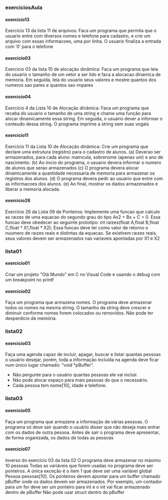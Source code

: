 ### exerciciosAula
#### exercicio13
Exercicio 13 da lista 11 de arquivos: Faca um programa que permita que o usuario entre com diversos nomes e telefone para cadastro, e crie um arquivo com essas informacoes, uma por linha. O usuario finaliza a entrada com ‘0’ para o telefone

#### exercicio03
Exercicio 03 da lista 10 de alocação dinâmica: Faca um programa que leia do usuario o tamanho de um vetor a ser lido e faca a alocacao dinamica de memoria. Em seguida, leia do usuario seus valores e mostre quantos dos numeros sao pares e quantos sao ımpares

#### exercicio04
Exercício 4 da Lista 10 de Alocação dinâmica: Faca um programa que receba do usuario o tamanho de uma string e chame uma função para alocar dinamicamente essa string. Em seguida, o usuario dever a informar o conteudo dessa string. O programa imprime a string sem suas vogais

#### exercicio11
Exercício 11 da Lista 10 de Alocação dinâmica: Crie um programa que declare uma estrutura (registro) para o cadastro de alunos.
(a) Deverao ser armazenados, para cada aluno: matrıcula, sobrenome (apenas um) e
ano de nascimento.
(b) Ao inıcio do programa, o usuario devera informar o numero de alunos que serao
armazenados
(c) O programa devera alocar dinamicamente a quantidade necessaria de memoria
para armazenar os registros dos alunos.
(d) O programa devera pedir ao usuario que entre com as informacoes dos alunos. 
(e) Ao final, mostrar os dados armazenados e liberar a memoria alocada. 

#### exercicio26
Exercício 26 da Lista 09 de Ponteiros: Implemente uma funcao que calcule as raızes de uma equacao do segundo grau do tipo Ax2 + Bx + C = 0.
Essa funcao deve obedecer ao seguinte prototipo: 
int raizes(float A,float B,float C,float * X1,float * X2);
Essa funcao deve ter como valor de retorno o nuumero de raızes reais e distintas da
equacao. Se existirem raızes reais, seus valores devem ser armazenados nas variaveis 
apontadas por X1 e X2

### lista01
#### exercicio01
Criar um projeto "Olá Mundo" em C no Visual Code e usando o debug com um breakpoint no printf

#### exercicio02
Faça um programa que armazena nomes. O programa deve armazenar
todos os nomes na mesma string. O tamanho da string deve crescer e diminuir
conforme nomes forem colocados ou removidos. Não pode ter desperdício de memória.

### lista02
#### exercicio03
Faça uma agenda capaz de incluir, apagar, buscar e listar quantas pessoas o usuário desejar, porém, toda a informação incluída na agenda deve ficar num único lugar chamado: “void *pBuffer”.
- Não pergunte para o usuário quantas pessoas ele vai incluir.
- Não pode alocar espaço para mais pessoas do que o necessário.
- Cada pessoa tem nome[10], idade e telefone.

### lista03
#### exercicio05
Faça um programa que armazene a informação de várias pessoas.
O programa só deve sair quando o usuário disser que não deseja mais entrar com os dados de outra pessoa.
Antes de sair o programa deve apresentar, de forma organizada, os dados de todas as pessoas

#### exercicio07
Inverso do exercício 03 da lista 02
O programa deve armazenar no máximo 10 pessoas
Todas as variáveis que forem usadas no programa deve ser ponteiros. A única exceção é o item 1 que deve ser uma variável global Pessoa pessoas[10].
Os ponteiros devem apontar para um buffer chamado pBuffer onde os dados devem
ser armazenados. Por exemplo, um contador para um for deve ser um ponteiro para
int e o int vai ficar armazenado dentro de pBuffer
Não pode usar struct dentro do pBuffer